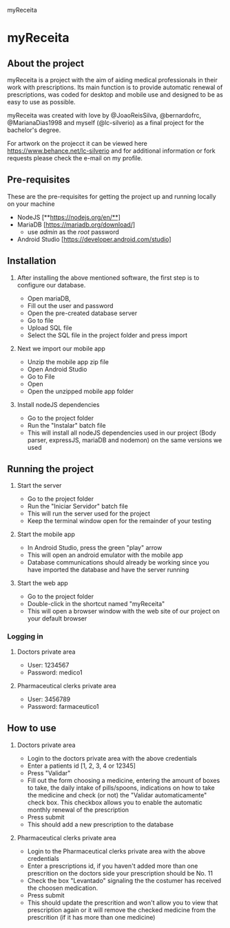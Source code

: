 myReceita
# myReceita

## About the project 
myReceita is a project with the aim of aiding medical professionals in their work with prescriptions. Its main function is to provide automatic renewal of prescriptions, was coded for desktop and mobile use and designed to be as easy to use as possible.

myReceita was created with love by @JoaoReisSilva, @bernardofrc, @MarianaDias1998 and myself (@lc-silverio) as a final project for the bachelor's degree.

For artwork on the projecct it can be viewed here https://www.behance.net/lc-silverio and for additional information or fork requests please check the e-mail on my profile.

## Pre-requisites
These are the pre-requisites for getting the project up and running locally on your machine
- NodeJS [**https://nodejs.org/en/**]
- MariaDB [https://mariadb.org/download/] 
  - use *admin* as the *root* password
- Android Studio [https://developer.android.com/studio]

## Installation
1. After installing the above mentioned software, the first step is to configure our database.
    - Open mariaDB,
    - Fill out the user and password
    - Open the pre-created database server
    - Go to file
    - Upload SQL file
    - Select the SQL file in the project folder and press import

2. Next we import our mobile app
    - Unzip the mobile app zip file 
    - Open Android Studio
    - Go to File
    - Open
    - Open the unzipped mobile app folder

3. Install nodeJS dependencies
    - Go to the project folder
    - Run the "Instalar" batch file
    - This will install all nodeJS dependencies used in our project (Body parser, expressJS, mariaDB and nodemon) on the same versions we used


## Running the project
1. Start the server
    - Go to the project folder
    - Run the "Iniciar Servidor" batch file
    - This will run the server used for the project
    - Keep the terminal window open for the remainder of your testing

2. Start the mobile app
    - In Android Studio, press the green "play" arrow
    - This will open an android emulator with the mobile app
    - Database communications should already be working since you have imported the database and have the server running

3. Start the web app
    - Go to the project folder
    - Double-click in the shortcut named "myReceita"
    - This will open a browser window with the web site of our project on your default browser

### Logging in
1. Doctors private area
    - User: 1234567
    - Password: medico1

2. Pharmaceutical clerks private area
    - User: 3456789
    - Password: farmaceutico1

## How to use
1. Doctors private area
    - Login to the doctors private area with the above credentials
    - Enter a patients id [1, 2, 3, 4 or 12345]
    - Press "Validar"
    - Fill out the form choosing a medicine, entering the amount of boxes to take, the daily intake of pills/spoons, indications on how to take the medicine and check (or not) the "Validar automaticamente" check box. This checkbox allows you to enable the automatic monthly renewal of the prescription
    - Press submit
    - This should add a new prescription to the database

2. Pharmaceutical clerks private area
   - Login to the Pharmaceutical clerks private area with the above credentials
   - Enter a prescriptions id, if you haven't added more than one prescrition on the doctors side your prescription should be No. 11
   - Check the box "Levantado" signaling the the costumer has received the choosen medication.
   - Press submit
   - This should update the prescrition and won't allow you to view that prescription again or it will remove the checked medicine from the prescrition (if it has more than one medicine)